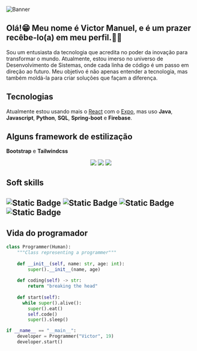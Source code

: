 ![Banner](https://github.com/user-attachments/assets/9e758e5c-dd66-4c0e-bd5a-e7575755dfe7)

## Olá!😁 Meu nome é Victor Manuel, e é um prazer recêbe-lo(a) em meu perfil.👨‍💻

Sou um entusiasta da tecnologia que acredita no poder da inovação para transformar o mundo. Atualmente, estou imerso no universo de Desenvolvimento de Sistemas, onde cada linha de código é um passo em direção ao futuro. Meu objetivo é não apenas entender a tecnologia, mas também moldá-la para criar soluções que façam a diferença.

## Tecnologias
Atualmente estou usando mais o [React](https://reactnative.dev/) com o [Expo](https://expo.dev/), mas uso **Java**, **Javascript**, **Python**, **SQL**, **Spring-boot** e **Firebase**.
## Alguns framework de estilização
**Bootstrap** e **Tailwindcss**

<div align="center" alt="links">
  <a href="https://www.instagram.com/vitao.al" target="_blank"><img src="https://img.shields.io/badge/Instagram-E4405F?style=for-the-badge&logo=instagram&logoColor=white" target="_blank"></a>
  <a href="https://www.linkedin.com/in/victor-manuel-343386251" target="_blank"><img src="https://img.shields.io/badge/LinkedIn-0077B5?style=for-the-badge&logo=linkedin&logoColor=white" target="_blank"></a>
  <a href="mailto:vm74531@gmail.com target="_blank"><img src="https://img.shields.io/badge/Gmail-D14836?style=for-the-badge&logo=gmail&logoColor=white" target="_blank"></a>
</div>

## Soft skills 
## ![Static Badge](https://img.shields.io/badge/Comunicatvo-FF0000) ![Static Badge](https://img.shields.io/badge/Trabalhar_em_equipe-FF0000) ![Static Badge](https://img.shields.io/badge/Prestativo-FF0000) ![Static Badge](https://img.shields.io/badge/Paciênte-FF0000)

## Vida do programador
```python
class Programmer(Human):
    """Class representing a programmer"""
    
    def __init__(self, name: str, age: int):
        super().__init__(name, age)
                
    def coding(self) -> str:
        return "breaking the head"
        
    def start(self):
      while super().alive():
        super().eat()
        self.code()
        super().sleep()

if __name__ == "__main__":
    developer = Programmer("Victor", 19)
    developer.start()
```

<!--

